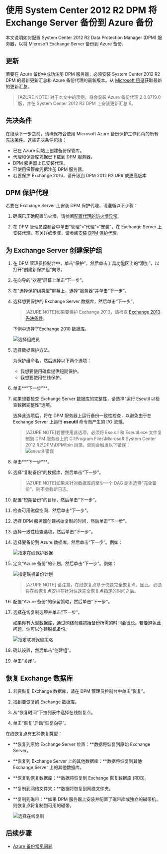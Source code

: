 <properties
	pageTitle="使用 System Center 2012 R2 DPM 将 Exchange Server 备份到 Azure 备份 | Azure"
	description="了解如何使用 System Center 2012 R2 DPM 将 Exchange Server 备份到 Azure 备份"
	services="backup"
	documentationCenter=""
	authors="AnuragMehrotra"
	manager="shivamg"
	editor=""/>

<tags 
	ms.service="backup"
	ms.date="05/19/2016"
	wacn.date="09/04/2016"/>


# 使用 System Center 2012 R2 DPM 将 Exchange Server 备份到 Azure 备份
本文说明如何配置 System Center 2012 R2 Data Protection Manager (DPM) 服务器，以将 Microsoft Exchange Server 备份到 Azure 备份。

## 更新
若要在 Azure 备份中成功注册 DPM 服务器，必须安装 System Center 2012 R2 DPM 的最新更新汇总和 Azure 备份代理的最新版本。从 [Microsoft 目录](http://catalog.update.microsoft.com/v7/site/Search.aspx?q=System%20Center%202012%20R2%20Data%20protection%20manager)获取最新的更新汇总。

>[AZURE.NOTE] 对于本文中的示例，将会安装 Azure 备份代理 2.0.8719.0 版，并在 System Center 2012 R2 DPM 上安装更新汇总 6。

## 先决条件
在继续下一步之前，请确保符合使用 Microsoft Azure 备份保护工作负荷的所有[先决条件](/documentation/articles/backup-azure-dpm-introduction#prerequisites)。这些先决条件包括：

- 已在 Azure 网站上创建备份保管库。
- 代理和保管库凭据已下载到 DPM 服务器。
- DPM 服务器上已安装代理。
- 已使用保管库凭据注册 DPM 服务器。
- 若要保护 Exchange 2016，请升级到 DPM 2012 R2 UR9 或更高版本

## DPM 保护代理  
若要在 Exchange Server 上安装 DPM 保护代理，请遵循以下步骤：

1. 确保已正确配置防火墙。请参阅[配置代理的防火墙异常](https://technet.microsoft.com/library/Hh758204.aspx)。

2. 在 DPM 管理员控制台中单击“管理”>“代理”>“安装”，在 Exchange Server 上安装代理。有关详细步骤，请参阅[安装 DPM 保护代理](https://technet.microsoft.com/library/hh758186.aspx?f=255&MSPPError=-2147217396)。

## 为 Exchange Server 创建保护组

1. 在 DPM 管理员控制台中，单击“保护”，然后单击工具功能区上的“添加”，以打开“创建新保护组”向导。

2. 在向导的“欢迎”屏幕上单击“下一步”。

3. 在“选择保护组类型”屏幕上，选择“服务器”并单击“下一步”。

4. 选择想要保护的 Exchange Server 数据库，然后单击“下一步”。

    >[AZURE.NOTE]如果要保护 Exchange 2013，请检查 [Exchange 2013 先决条件](https://technet.microsoft.com/library/dn751029.aspx)。

    下例中选择了Exchange 2010 数据库。

    ![选择组成员](./media/backup-azure-backup-exchange-server/select-group-members.png)

5. 选择数据保护方法。

    为保护组命名，然后选择以下两个选项：

    - 我想要使用磁盘提供短期保护。
    - 我想要使用在线保护。

6. 单击**“下一步”**。

7. 如果想要检查 Exchange Server 数据库的完整性，请选择“运行 Eseutil 以检查数据完整性”选项。

    选择此选项后，将在 DPM 服务器上运行备份一致性检查，以避免由于在 Exchange Server 上运行 **eseutil** 命令而产生的 I/O 流量。

    >[AZURE.NOTE]若要使用此选项，必须将 Ese.dll 和 Eseutil.exe 文件复制到 DPM 服务器上的 C:\\Program Files\\Microsoft System Center 2012 R2\\DPM\\DPM\\bin 目录。否则会触发以下错误：  
    ![eseutil 错误](./media/backup-azure-backup-exchange-server/eseutil-error.png)

8. 单击**“下一步”**。

9. 选择“复制备份”的数据库，然后单击“下一步”。

    >[AZURE.NOTE]如果未针对数据库的至少一个 DAG 副本选择“完全备份”，则不会截断日志。

10. 配置“短期备份”的目标，然后单击“下一步”。

11. 检查可用磁盘空间，然后单击“下一步”。

12. 选择 DPM 服务器创建初始复制的时间，然后单击“下一步”。

13. 选择一致性检查选项，然后单击“下一步”。

14. 选择要备份到 Azure 数据库，然后单击“下一步”。例如：

    ![指定在线保护数据](./media/backup-azure-backup-exchange-server/specify-online-protection-data.png)

15. 定义“Azure 备份”的计划，然后单击“下一步”。例如：

    ![指定联机备份计划](./media/backup-azure-backup-exchange-server/specify-online-backup-schedule.png)

    >[AZURE.NOTE] 请注意，在线恢复点基于快速完全恢复点。因此，必须将在线恢复点安排在针对快速完全恢复点指定的时间之后。

16. 配置“Azure 备份”的保留策略，然后单击“下一步”。

17. 选择在线复制选项并单击“下一步”。

    如果你有大型数据库，通过网络创建初始备份所需的时间会很长。若要避免此问题，你可以创建脱机备份。

    ![指定联机保留策略](./media/backup-azure-backup-exchange-server/specify-online-retention-policy.png)

18. 确认设置，然后单击“创建组”。

19. 单击“关闭”。

## 恢复 Exchange 数据库

1. 若要恢复 Exchange 数据库，请在 DPM 管理员控制台中单击“恢复”。

2. 找到要恢复的 Exchange 数据库。

3. 从“恢复时间”下拉列表中选择在线恢复点。

4. 单击“恢复”启动“恢复向导”。

在线恢复点有五种恢复类型：

- **恢复到原始 Exchange Server 位置：**数据将恢复到原始 Exchange Server。
- **恢复到 Exchange Server 上的其他数据库：**数据将恢复到其他 Exchange Server 上的其他数据库。
- **恢复到恢复数据库：**数据将恢复到 Exchange 恢复数据库 (RDB)。
- **复制到网络文件夹：**数据将恢复到网络文件夹。
- **复制到磁带：**如果 DPM 服务器上安装并配置了磁带库或独立的磁带机，则恢复点将复制到可用的磁带。

    ![选择在线复制](./media/backup-azure-backup-exchange-server/choose-online-replication.png)

## 后续步骤

- [Azure 备份常见问题](/documentation/articles/backup-azure-backup-faq)

<!---HONumber=Mooncake_0627_2016-->